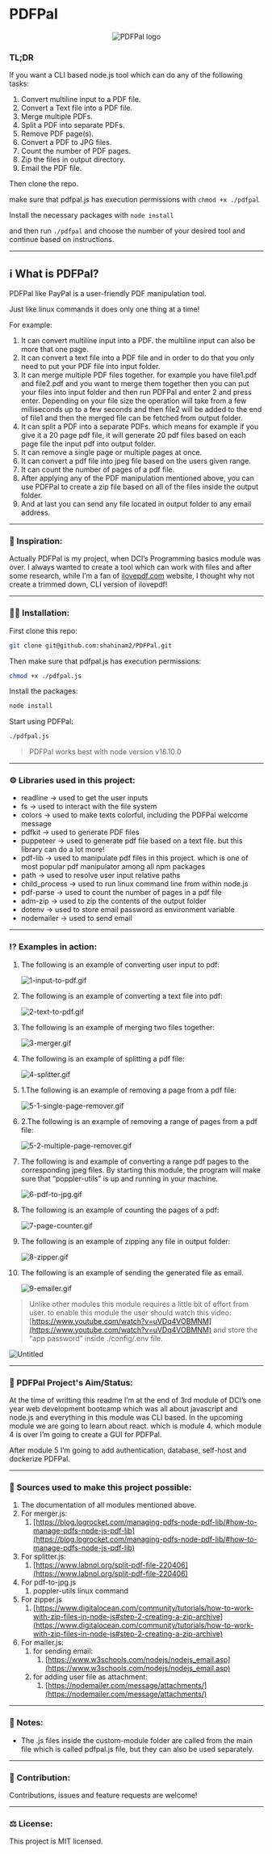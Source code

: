 # PDFPal

<p align="center">
    <img src="readme-content/Untitled.png" alt="PDFPal logo">
</p>

### TL;DR

If you want a CLI based node.js tool which can do any of the following tasks:

1. Convert multiline input to a PDF file.
2. Convert a Text file into a PDF file.
3. Merge multiple PDFs.
4. Split a PDF into separate PDFs.
5. Remove PDF page(s).
6. Convert a PDF to JPG files.
7. Count the number of PDF pages.
8. Zip the files in output directory.
9. Email the PDF file.

Then clone the repo.

make sure that pdfpal.js has execution permissions with `chmod +x ./pdfpal` 

Install the necessary packages with `node install`

and then run `./pdfpal` and choose the number of your desired tool and continue based on instructions.

---

## ℹ What is PDFPal?

PDFPal like PayPal is a user-friendly PDF manipulation tool. 

Just like linux commands it does only one thing at a time!

For example: 

1. It can convert multiline input into a PDF. the multiline input can also be more that one page.
2. It can convert a text file into a PDF file and in order to do that you only need to put your PDF file into input folder.
3. It can merge multiple PDF files together. for example you have file1.pdf and file2.pdf and you want to merge them together then you can put your files into input folder and then run PDFPal and enter 2 and press enter. Depending on your file size the operation will take from a few milliseconds up to a few seconds and then file2 will be added to the end of file1 and then the merged file can be fetched from output folder.
4. It can split a PDF into a separate PDFs. which means for example if you give it a 20 page pdf file, it will generate 20 pdf files based on each page file the input pdf into output folder. 
5. It can remove a single page or multiple pages at once.
6. It can convert a pdf file into jpeg file based on the users given range.
7. It can count the number of pages of a pdf file. 
8. After applying any of the PDF manipulation mentioned above, you can use PDFPal to create a zip file based on all of the files inside the output folder.
9. And at last you can send any file located in output folder to any email address. 

---

### 🤔 Inspiration:

Actually PDFPal is my project, when DCI’s Programming basics module was over. I always wanted to create a tool which can work with files and after some research, while I’m a fan of [ilovepdf.com](http://ilovepdf.com) website, I thought why not create a trimmed down, CLI version of ilovepdf! 

---

### 👨‍💻 Installation:

First clone this repo:

```bash
git clone git@github.com:shahinam2/PDFPal.git
```

Then make sure that pdfpal.js has execution permissions:

```bash
chmod +x ./pdfpal.js
```

Install the packages:

```bash
node install
```

Start using PDFPal:

```bash
./pdfpal.js
```

> PDFPal works best with node version v18.10.0
> 

---

### ⚙ Libraries used in this project:

- readline → used to get the user inputs
- fs → used to interact with the file system
- colors → used to make texts colorful, including the PDFPal welcome message
- pdfkit → used to generate PDF files
- puppeteer → used to generate pdf file based on a text file. but this library can do a lot more!
- pdf-lib → used to manipulate pdf files in this project. which is one of most popular pdf manipulator among all npm packages
- path → used to resolve user input relative paths
- child_process → used to run linux command line from within node.js
- pdf-parse → used to count the number of pages in a pdf file
- adm-zip → used to zip the contents of the output folder
- dotenv → used to store email password as environment variable
- nodemailer → used to send email

---

### ⁉ Examples in action:

1. The following is an example of converting user input to pdf:
    
    ![1-input-to-pdf.gif](readme-content/1-input-to-pdf.gif)
    

1. The following is an example of converting a text file into pdf:
    
    ![2-text-to-pdf.gif](readme-content/2-text-to-pdf.gif)
    

1. The following is an example of merging two files together:
    
    ![3-merger.gif](readme-content/3-merger.gif)
    

1. The following is an example of splitting a pdf file:
    
    ![4-splitter.gif](readme-content/4-splitter.gif)
    

1. 1.The following is an example of removing a page from a pdf file:
    
    ![5-1-single-page-remover.gif](readme-content/5-1-single-page-remover.gif)
    

1. 2.The following is an example of removing a range of pages from a pdf file:
    
    ![5-2-multiple-page-remover.gif](readme-content/5-2-multiple-page-remover.gif)
    

1. The following is and example of converting a range pdf pages to the corresponding jpeg files. By starting this module, the program will make sure that “poppler-utils” is up and running in your machine.
    
    ![6-pdf-to-jpg.gif](readme-content/6-pdf-to-jpg.gif)
    

1. The following is an example of counting the pages of a pdf:
    
    ![7-page-counter.gif](readme-content/7-page-counter.gif)
    

1. The following is an example of zipping any file in output folder:
    
    ![8-zipper.gif](readme-content/8-zipper.gif)
    

1. The following is an example of sending the generated file as email.
    
    ![9-emailer.gif](readme-content/9-emailer.gif)
    

> Unlike other modules this module requires a little bit of effort from user. to enable this module the user should watch this video: [https://www.youtube.com/watch?v=uVDq4VOBMNM](https://www.youtube.com/watch?v=uVDq4VOBMNM) and store the “app password” inside ./config/.env file.
> 

![Untitled](readme-content/Untitled%201.png)

---

### 🎯 PDFPal Project's Aim/Status:

At the time of writting this readme I’m at the end of 3rd module of DCI’s one year web development bootcamp which was all about javascript and node.js and everything in this module was CLI based. In the upcoming module we are going to learn about react. which is module 4. which module 4 is over I’m going to create a GUI for PDFPal.

After module 5 I’m going to add authentication, database, self-host and dockerize PDFPal.

---

### 🦾 Sources used to make this project possible:

1. The documentation of all modules mentioned above.
2. For merger.js:
    1. [https://blog.logrocket.com/managing-pdfs-node-pdf-lib/#how-to-manage-pdfs-node-js-pdf-lib](https://blog.logrocket.com/managing-pdfs-node-pdf-lib/#how-to-manage-pdfs-node-js-pdf-lib)
3. For splitter.js:
    1. [https://www.labnol.org/split-pdf-file-220406](https://www.labnol.org/split-pdf-file-220406)
4. For pdf-to-jpg.js
    1. poppler-utils linux command
5. For zipper.js
    1. [https://www.digitalocean.com/community/tutorials/how-to-work-with-zip-files-in-node-js#step-2-creating-a-zip-archive](https://www.digitalocean.com/community/tutorials/how-to-work-with-zip-files-in-node-js#step-2-creating-a-zip-archive)
6. For mailer.js:
    1. for sending email:
        1. [https://www.w3schools.com/nodejs/nodejs_email.asp](https://www.w3schools.com/nodejs/nodejs_email.asp)
    2. for adding user file as attachment:
        1. [https://nodemailer.com/message/attachments/](https://nodemailer.com/message/attachments/)

 

---

### 📝 Notes:

- The .js files inside the custom-module folder are called from the main file which is called pdfpal.js file, but they can also be used separately.

---

### 🤝 Contribution:

Contributions, issues and feature requests are welcome!

---

### ⚖ License:

This project is MIT licensed.